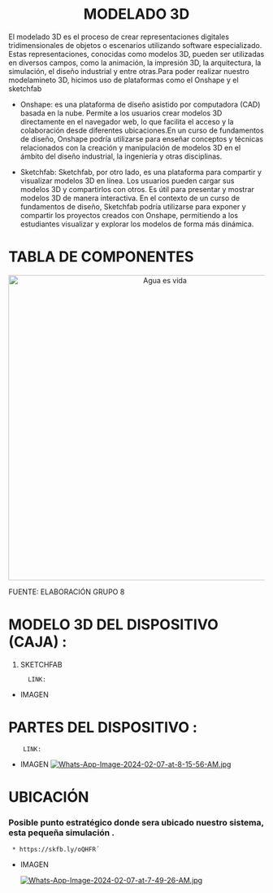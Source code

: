 
<h1 align="center"><b>MODELADO 3D</b></h1>

El modelado 3D es el proceso de crear representaciones digitales tridimensionales de objetos o escenarios utilizando software especializado. Estas representaciones, conocidas como modelos 3D, pueden ser utilizadas en diversos campos, como la animación, la impresión 3D, la arquitectura, la simulación, el diseño industrial y entre otras.Para poder realizar nuestro modelamineto 3D, hicimos uso de plataformas como el Onshape y el sketchfab

* Onshape: es una plataforma de diseño asistido por computadora (CAD) basada en la nube. Permite a los usuarios crear modelos 3D directamente en el navegador web, lo que facilita el acceso y la colaboración desde diferentes ubicaciones.En un curso de fundamentos de diseño, Onshape podría utilizarse para enseñar conceptos y técnicas relacionados con la creación y manipulación de modelos 3D en el ámbito del diseño industrial, la ingeniería y otras disciplinas.

* Sketchfab: Sketchfab, por otro lado, es una plataforma para compartir y visualizar modelos 3D en línea. Los usuarios pueden cargar sus modelos 3D y compartirlos con otros. Es útil para presentar y mostrar modelos 3D de manera interactiva. En el contexto de un curso de fundamentos de diseño, Sketchfab podría utilizarse para exponer y compartir los proyectos creados con Onshape, permitiendo a los estudiantes visualizar y explorar los modelos de forma más dinámica.

# TABLA DE COMPONENTES 
<p align="center">
  <img src="https://i.postimg.cc/3wFNy1CN/Whats-App-Image-2024-02-06-at-10-20-49-PM.jpg)](https://postimg.cc/3yWYVgqQ)" alt="Agua es vida" width="600px" />
</p>
FUENTE: ELABORACIÓN GRUPO 8

# MODELO 3D DEL DISPOSITIVO (CAJA) :
1. SKETCHFAB
   
         LINK:
* IMAGEN
# PARTES DEL DISPOSITIVO :
        LINK:

* IMAGEN
[![Whats-App-Image-2024-02-07-at-8-15-56-AM.jpg](https://i.postimg.cc/rm3bGpbK/Whats-App-Image-2024-02-07-at-8-15-56-AM.jpg)](https://postimg.cc/R61X4vvB)

# UBICACIÓN
### Posible punto estratégico donde sera ubicado nuestro sistema, esta pequeña simulación . 
     * https://skfb.ly/oQHFR´
* IMAGEN
  
  [![Whats-App-Image-2024-02-07-at-7-49-26-AM.jpg](https://i.postimg.cc/FK7540gf/Whats-App-Image-2024-02-07-at-7-49-26-AM.jpg)](https://postimg.cc/yJ4rhgGB)
